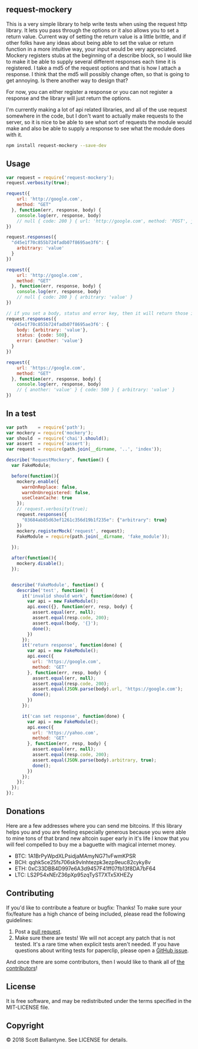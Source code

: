 
request-mockery
------------

This is a very simple library to help write tests when using the request http library.  It lets you pass through the options or it also allows you to set a return value.  Current way of setting the return value is a little brittle, and if other folks have any ideas about being able to set the value or return function in a more intuitive way, your input would be very appreciated.  Mockery registers stubs at the beginning of a describe block, so I would like to make it be able to supply several different responses each time it is registered. I take a md5 of the request options and that is how I attach a response.  I think that the md5 will possibly change often, so that is going to get annoying.  Is there another way to design that?

For now, you can either register a response or you can not register a response and the library will just return the options.

I'm currently making a lot of api related libraries, and all of the use request somewhere in the code, but I don't want to actually make requests to the server, so it is nice to be able to see what sort of requests the module would make and also be able to supply a response to see what the module does with it.


```bash
npm install request-mockery --save-dev

```

Usage
------------

```javascript
var request = require('request-mockery');
request.verbosity(true);

request({
    url: 'http://google.com', 
    method: "GET"
  }, function(err, response, body) { 
    console.log(err, response, body)
    // null { code: 200 } { url: 'http://google.com', method: 'POST', json: { test: 'test' } }
})

request.responses({
  "d45e1f70c855b724fadb07f8695ae3f6": {
    arbitrary: 'value'
  }
})

request({
    url: 'http://google.com', 
    method: "GET"
  }, function(err, response, body) { 
    console.log(err, response, body)
    // null { code: 200 } { arbitrary: 'value' }
})

// if you set a body, status and error key, then it will return those in the proper arity.
request.responses({
  'd45e1f70c855b724fadb07f8695ae3f6': {
    body: {arbitrary: 'value'}, 
    status: {code: 500}, 
    error: {another: 'value'}
  }
})

request({
    url: 'https://google.com', 
    method: "GET"
  }, function(err, response, body) { 
    console.log(err, response, body)
    // { another: 'value' } { code: 500 } { arbitrary: 'value' }
})

```
In a test
------------

```javascript
var path    = require('path');
var mockery = require('mockery');
var should  = require('chai').should();
var assert  = require('assert');
var request = require(path.join(__dirname, '..', 'index'));

describe('RequestMockery', function() {
  var FakeModule;

  before(function(){
    mockery.enable({
      warnOnReplace: false,
      warnOnUnregistered: false,
      useCleanCache: true
    });
    // request.verbosity(true);
    request.responses({
      "03684ab85d63ef1261c356d19b1f235e": {"arbitrary": true}
    })
    mockery.registerMock('request', request);
    FakeModule = require(path.join(__dirname, 'fake_module'));
 
  });

  after(function(){
    mockery.disable();
  }); 


  describe('FakeModule', function() {
    describe('test', function() {
      it('invalid should work', function(done) {
        var api = new FakeModule();
        api.exec({}, function(err, resp, body) {
          assert.equal(err, null);
          assert.equal(resp.code, 200);
          assert.equal(body, '{}');
          done();
        })
      });
      it('return response', function(done) {
        var api = new FakeModule();
        api.exec({
          url: 'https://google.com', 
          method: 'GET'
        }, function(err, resp, body) {
          assert.equal(err, null);
          assert.equal(resp.code, 200);
          assert.equal(JSON.parse(body).url, 'https://google.com');
          done();
        })
      });

      it('can set response', function(done) {
        var api = new FakeModule();
        api.exec({
          url: 'https://yahoo.com', 
          method: 'GET'
        }, function(err, resp, body) {
          assert.equal(err, null);
          assert.equal(resp.code, 200);
          assert.equal(JSON.parse(body).arbitrary, true);
          done();
        })
      });
    });
  });
});

```

Donations
------------

Here are a few addresses where you can send me bitcoins.  If this library helps you and you are feeling especially generous because you were able to mine tons of that brand new altcoin super early in it's life I know that you will feel compelled to buy me a baguette with magical internet money.  


* BTC: 1A1BrPyWpdXLPsidjaMAmyNG71vFwmKPSR
* BCH: qqhk5ce25fs706sk9vlnhtezpk3ezp9euc82cyky8v
* ETH: 0xC33DBB4D997e6A3d9457F41ff07fb13f8DA7bF64
* LTC: LS2P54xNErZ36pXp95zqTyST7XTx5XHEZy

Contributing
------------

If you'd like to contribute a feature or bugfix: Thanks! To make sure your fix/feature has a high chance of being included, please read the following guidelines:

1. Post a [pull request](https://github.com/ballantyne/request-mockery/compare/).
2. Make sure there are tests! We will not accept any patch that is not tested.
   It's a rare time when explicit tests aren't needed. If you have questions
   about writing tests for paperclip, please open a
   [GitHub issue](https://github.com/ballantyne/request-mockery/issues/new).


And once there are some contributors, then I would like to thank all of [the contributors](https://github.com/ballantyne/request-mockery/graphs/contributors)!

License
-------

It is free software, and may be redistributed under the terms specified in the MIT-LICENSE file.

Copyright
-------
© 2018 Scott Ballantyne. See LICENSE for details.

